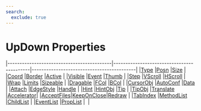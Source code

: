 ```yaml
---
search:
  exclude: true
---
```


<h1 class="heading"><span class="name">UpDown Properties</span></h1>

|-------------------------------------------|-------------------------------------------|-------------------------------------------|
|[Type](../properties/type.md)              |[Posn](../properties/posn.md)              |[Size](../properties/size.md)              |
|[Coord](../properties/coord.md)            |[Border](../properties/border.md)          |[Active](../properties/active.md)          |
|[Visible](../properties/visible.md)        |[Event](../properties/event.md)            |[Thumb](../properties/thumb.md)            |
|[Step](../properties/step.md)              |[VScroll](../properties/vscroll.md)        |[HScroll](../properties/hscroll.md)        |
|[Wrap](../properties/wrap.md)              |[Limits](../properties/limits.md)          |[Sizeable](../properties/sizeable.md)      |
|[Dragable](../properties/dragable.md)      |[FCol](../properties/fcol.md)              |[BCol](../properties/bcol.md)              |
|[CursorObj](../properties/cursorobj.md)    |[AutoConf](../properties/autoconf.md)      |[Data](../properties/data.md)              |
|[Attach](../properties/attach.md)          |[EdgeStyle](../properties/edgestyle.md)    |[Handle](../properties/handle.md)          |
|[Hint](../properties/hint.md)              |[HintObj](../properties/hintobj.md)        |[Tip](../properties/tip.md)                |
|[TipObj](../properties/tipobj.md)          |[Translate](../properties/translate.md)    |[Accelerator](../properties/accelerator.md)|
|[AcceptFiles](../properties/acceptfiles.md)|[KeepOnClose](../properties/keeponclose.md)|[Redraw](../properties/redraw.md)          |
|[TabIndex](../properties/tabindex.md)      |[MethodList](../properties/methodlist.md)  |[ChildList](../properties/childlist.md)    |
|[EventList](../properties/eventlist.md)    |[PropList](../properties/proplist.md)      |&nbsp;                                     |
